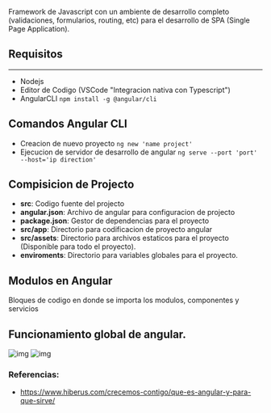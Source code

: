 Framework de Javascript con un ambiente de desarrollo completo (validaciones, formularios, routing, etc) para el desarrollo de SPA (Single Page Application).

## Requisitos
---
- Nodejs
- Editor de Codigo (VSCode "Integracion nativa con Typescript")
- AngularCLI `npm install -g @angular/cli`

## Comandos Angular CLI
- Creacion de nuevo proyecto `ng new 'name project'`
- Ejecucion de servidor de desarrollo de angular `ng serve --port 'port' --host='ip direction'`

## Compisicion de Projecto
- **src**: Codigo fuente del projecto
- **angular.json**: Archivo de angular para configuracion de projecto
- **package.json**: Gestor de dependencias para el proyecto
- **src/app**: Directorio para codificacion de proyecto angular
- **src/assets**: Directorio para archivos estaticos para el proyecto (Disponible para todo el proyecto).
- **enviroments**: Directorio para variables globales para el proyecto.

## Modulos en Angular
Bloques de codigo en donde se importa los modulos, componentes y servicios

## Funcionamiento global de angular.
![img](https://lh3.googleusercontent.com/24_0j8bPtaB-RhS_AZG9WvGT3e9L_Co_5wOl6OLAPnl2Z93C2KDc2LIOOqg7J8QgRcObGJIZng=s0)
![img](https://res.cloudinary.com/practicaldev/image/fetch/s--X22eExlY--/c_limit%2Cf_auto%2Cfl_progressive%2Cq_auto%2Cw_880/https://dev-to-uploads.s3.amazonaws.com/uploads/articles/g1i4yy4ukog9qofzpleq.png)
### Referencias:
- https://www.hiberus.com/crecemos-contigo/que-es-angular-y-para-que-sirve/ 